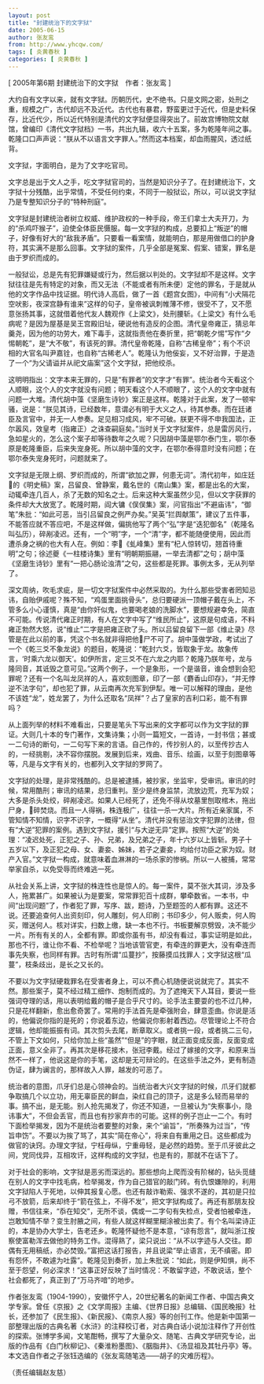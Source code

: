 ```yaml
---
layout: post
title: "封建统治下的文字狱"
date: 2005-06-15
author: 张友鸾
from: http://www.yhcqw.com/
tags: [ 炎黄春秋 ]
categories: [ 炎黄春秋 ]
---
```



[ 2005年第6期 封建统治下的文字狱　作者：张友鸾 ]


大约自有文字以来，就有文字狱。历朝历代，史不绝书。只是文网之密，处刑之重，规模之广，古代却远不及近代。古代也有暴君，野蛮更过于近代，但是史料保存，比近代少，所以近代特别是清代的文字狱便显得突出了。前故宫博物院文献馆，曾编印《清代文字狱档》一书，共出九辑，收六十五案，多为乾隆年间之事。乾隆口口声声说：“朕从不以语言文字罪人。”然而这本档案，却血雨腥风，透过纸背。

文字狱，字面明白，是为了文字吃官司。


文字总是出于文人之手，吃文字狱官司的，当然是知识分子了。在封建统治下，文字狱十分残酷，出乎常情，不受任何约束，不同于一般狱讼，所以，可以说文字狱乃是专整知识分子的“特种刑庭”。


文字狱是封建统治者树立权威、维护政权的一种手段，帝王们拿士大夫开刀，为的“杀鸡吓猴子”，迫使全体臣民慑服。每一文字狱的构成，总要扣上“叛逆”的帽子，好像有好大的“敌我矛盾”。只要看一看案情，就能明白，那是用做借口的护身符，其实满不是那么回事。文字狱的案件，几乎全部是冤案、假案、错案，罪名是由于罗织而成的。


一般狱讼，总是先有犯罪嫌疑或行为，然后据以判处的。文字狱却不是这样。文字狱往往是先有特定的对象，而又无法（不能或者有所未便）定他的罪名，于是就从他的文字作品中找证据。明代诗人高启，做了一首《题宫女图》，中间有“小犬隔花空吠影，夜深宫静有谁来”这样的句子，皇帝被讽刺帷薄不修，很受不了，又不愿意张扬其事，这就借着他代友人魏观作《上梁文》，处刑腰斩。《上梁文》有什么毛病呢？是因为屋基是吴王宫殿旧址，硬说他有造反的企图。清代皇帝雍正，猜忌年羹尧，因为他的功劳大，难下毒手，这就指责他在奏折里，把“朝乾夕惕”写作“夕惕朝乾”，是“大不敬”，有该死的罪。清代皇帝乾隆，自称“古稀皇帝”；有个不识相的大官名叫尹嘉铨，也自称“古稀老人”。乾隆认为他佞妄，又不好治罪，于是造了一个“为父请谥并从祀文庙案”这个文字狱，把他绞杀。


这明明指出：文字本来无罪的，只是“有罪者”的文字才“有罪”。统治者今天看这个人顺眼，这个人的文字就没有问题；明天看这个人不顺眼了，这个人的文字中就有问题一大堆。清代胡中藻《坚磨生诗钞》案正是这样。乾隆对于此案，发了一顿牢骚，说是：“朕见其诗，已经数年，意谓必有明于大义之人，待其参奏。而在廷诸臣及言官中，并无一人参奏。足见相习成风，牢不可破。朕更不得不申我国法，正尔嚣风，效皇考（指雍正）之诛查嗣庭矣。”当时关于文字狱案件，总是雷厉风行，急如星火的，怎么这个案子却等待数年之久呢？只因胡中藻是鄂尔泰门生，鄂尔泰原是乾隆重臣，后来失宠身死。所以胡中藻的文字，在鄂尔泰得意时没有问题；在鄂尔泰失宠身死时，问题就来了。


文字狱是无限上纲、罗织而成的，所谓“欲加之罪，何患无词”。清代初年，如庄廷的《明史稿》案，吕留良、曾静案，戴名世的《南山集》案，都是出名的大案，动辄牵连几百人，杀了无数的知名之士。后来这种大案虽然少见，但以文字获罪的条件却大大放宽了。乾隆时期，阎大镛《俣俣集》案，问官指出“不避庙讳”，“御笔”朱批：“如此可恶，当引吕留良之例严办矣。”吴英“拦舆献策”，建议了五件事，不能答应就不答应吧，不是这样做，偏挑他写了两个“弘”字是“迭犯御名”（乾隆名叫弘历），碎剐凌迟。还有，一个“明”字，一个“清”字，都不能随便使用，因此而遭杀身之祸的也大有人在。例如：李《虬峰集》里有“杞人惊转切，翘首待重明”之句；徐述夔《一柱楼诗集》里有“明朝期振翮，一举去清都”之句；胡中藻《坚磨生诗钞》里有“一把心肠论浊清”之句，这些都是死罪。事例太多，无从列举了。


深文周纳，吹毛求疵，是一切文字狱案件中必然采取的。为什么那些受害者罔知忌讳，自贻伊戚呢？殊不知，“鸡蛋里面挑骨头”，总归要硬派一顶帽子戴在头上，不管多么小心谨慎，真是“由你奸似鬼，也要喝老娘的洗脚水”，要想规避幸免，简直不可能。传说清代雍正时期，有人在文字中写了“维民所止”，这原是句成语，不料雍正勃然大怒，说“维止”二字是把雍正砍了头。所以吕留良留下一部《维止录》尽管是在此以前的事，凭这个书名就非得把他尸不可了。胡中藻做学政，考试出了一个《乾三爻不象龙说》的题目，乾隆说：“乾封六爻，皆取象于龙。故象传言，‘时乘六龙以御天’。如伊所言，定三爻不在六龙之内耶？乾隆乃朕年号，龙与隆同音，其诋毁之意可见。”这两个例子，一个是象形，一个是谐音，谁会想到会犯罪呢？还有一个名叫龙凤祥的人，喜欢刻图章，印了一部《麝香山印存》，“并无悖逆不法字句”，却也犯了罪，从云南再次充军到伊犁。唯一可以解释的理由，是他不该姓“龙”，姓龙罢了，为什么还取名“凤祥”？占了皇家的吉利口彩，能不有罪吗？


从上面列举的材料不难看出，只要是笔头下写出来的文字都可以作为文字狱的罪证。大则几十本的专门著作，文集诗集；小则一篇短文，一首诗，一封书信；甚或一二句诗的断句，一二句写下来的言语。自己作的，传抄别人的，以至传抄古人的，一经挑剔，决不容你摆脱。发展到后来，戏曲、音乐、绘画，以至于刻图章等等，凡是与文字有关的，也都列入文字狱的罗网了。


文字狱的处理，是非常残酷的。总是被逮捕，被抄家，坐监牢，受审讯。审讯的时候，常用酷刑；审讯的结果，总归重判。至少是终身监禁，流放边荒，充军为奴；大多是杀头处绞，碎剐凌迟。如果人已经死了，还免不得从坟墓里刨取棺木，拖出尸身，碎焚烧。而且一人得祸，株连极广，往往一杀一大片。所有近亲家属，不管知情不知情，识字不识字，一概得“从坐”。清代并没有惩治文字犯罪的法律，但有“大逆”犯罪的案例。遇到文字狱，援引“与大逆无异”定罪。按照“大逆”的处理：“凌迟处死，正犯之子、孙、兄弟，及兄弟之子，年十六岁以上皆斩。男子十五岁以下，及正犯之母、女、妻妾、姊妹，若子之妻妾，均给付功臣之家为奴。财产入官。”文字狱一构成，就意味着血淋淋的一场杀家的惨祸。所以一人被捕，常常举家自杀，以免受辱而终难逃一死。


从社会关系上讲，文字狱的株连性也是惊人的。每一案件，莫不张大其词，涉及多人，拖累甚广。如果被认为是要案，常常罪犯百十成群，攀牵数省。一本书，中间“出现问题”了，作者犯了罪，写序、跋，题诗，乃至题签的人都有罪。这还不说。还要追查何人出资刻印，何人雕刻，何人印刷；书印多少，何人贩卖，何人购买，赠送何人。核对详实，扫数上缴，缺一本也不行。书板要解京劈毁，决不能少一片。所有有关的人，全都有罪。即或你虽有书，却没有看过，事实证明是如此，那也不行，谁让你不看、不检举呢？当地该管官吏，有牵连的罪更大，没有牵连而事先失察，也同样有罪。古时有所谓“瓜蔓抄”，按藤摸瓜找罪人；文字狱这根“瓜蔓”，枝条歧出，是长之又长的。


不要以为文字狱硬栽罪名在受害者身上，可以不费心机随便说说就完了。其实不然。那些案子，莫不经过精工细作、炮制而成的。为了遮掩天下人耳目，要说一些强词夺理的话，用以表明给戴的帽子是合乎尺寸的。论手法主要耍的也不过几种，只是花样翻新，愈出愈奇罢了。常用的手法首先是牵强附会，肆意歪曲。你说是活的，他偏说你指的是死的；你说着东边，他偏说你影射着西边。尽管理论上不符合逻辑，他却能振振有词。其次剪头去尾，断章取义。或者挑一段，或者挑二三句，不管上下文如何，只给你加上些“虽然”“但是”的字眼，就正面变成反面，反面变成正面，意义全非了。再其次是移花接木，张冠李戴。经过了嫁接的文字，和原来当然不一样了，他说这是你的手笔，这却是无可辩论的。在这些手法之外，更有制造伪证，肆为谰言的，那样故入人罪，越发的可恶了。


统治者的意图，爪牙们总是心领神会的。当统治者大兴文字狱的时候，爪牙们就都争取搞几个以立功，用无辜臣民的鲜血，染红自己的顶子，这是多么轻而易举的事。搞不出，是无能。别人抢先揭发了，你还不知道，一旦被认为“失察事小，隐讳事大”，不但会丢官，而且也有抄家弃市的可能。这样的例子岂止一二个。有时下面检举揭发，因为不是统治者要整的对象，来个“谕旨”，“所奏殊为过当”，“传旨申饬”。不要以为挨了骂了，其实“简在帝心”，将来自有重用之日。这些都成为做官的诀窍。办理文字狱，宁枉毋纵，宁重毋轻，是必然的趋势。至于爪牙彼此之间，党同伐异，互相攻讦，这样构成的文字狱，也是有的，那就不在话下了。


对于社会的影响，文字狱是恶劣而深远的。那些想向上爬而没有阶梯的，钻头觅缝在别人的文字中找毛病，检举揭发，作为自己猎官的敲门砖。有仇恨嫌隙的，利用文字狱陷人于死地，以伸其报复心愿。也还有敲诈勒索、强求不遂的，其初是只拉弓不放箭，后来却终于“箭在弦上，不得不发”，把文字狱构成了。再还有那朋友投赠，书信往来，“忝在知交”，无所不谈，偶或一二字句有失检点，受者怕被牵连，岂敢知情不举？变生肘腋之间，有些人就这样糊里糊涂被出卖了。有个名叫梁诗正的，本是协办大学士，告老还乡。乾隆怀疑他不是本意，“谅有怨言”，就叫浙江按察使富勒浑去做他的特务工作。混得熟了，梁只说出：“从不以字迹与人交往。即偶有无用稿纸，亦必焚毁。”富把这话打报告，并且说梁“举止语言，无不缜密。即有怨怀，不敢遽为吐露”。乾隆见到奏折，加上朱批说：“如此，则是伊知惧，尚不至于怨望，何必深求！”这事正好反映了当时情况：不敢留字迹，不敢说话，整个社会都死了，真正到了“万马齐喑”的地步。


作者张友鸾（1904-1990），安徽怀宁人，20世纪著名的新闻工作者、中国古典文学专家。曾任《京报》之《文学周报》主编、《世界日报》总编辑、《国民晚报》社长，还参加了《民生报》、《新民报》、《南京人报》等的创刊工作。他是新中国第一部整理出版的古典名著《水浒》的注释校订者，对古典白话小说加注释作了开创性的探索。张博学多闻，文笔酣畅，撰写了大量杂文、随笔、古典文学研究专论，出版的作品有《白门秋柳记》、《秦淮粉墨图》、《胭脂井》、《汤显祖及其牡丹亭》等。本文选自作者之子张钰选编的《张友鸾随笔选——胡子的灾难历程》。

（责任编辑赵友慈）


